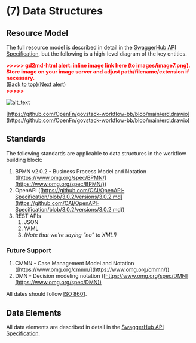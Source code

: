 # (7) Data Structures

## Resource Model

The full resource model is described in detail in the
[SwaggerHub API Specification](https://app.swaggerhub.com/apis/GovStack/Workflow-BB/1.0.0),
but the following is a high-level diagram of the key entities.

<p id="gdcalert7" ><span style="color: red; font-weight: bold">>>>>>  gd2md-html alert: inline image link here (to images/image7.png). Store image on your image server and adjust path/filename/extension if necessary. </span><br>(<a href="#">Back to top</a>)(<a href="#gdcalert8">Next alert</a>)<br><span style="color: red; font-weight: bold">>>>>> </span></p>

![alt_text](images/image7.png 'image_tooltip')

[https://github.com/OpenFn/govstack-workflow-bb/blob/main/erd.drawio](https://github.com/OpenFn/govstack-workflow-bb/blob/main/erd.drawio)

## Standards

The following standards are applicable to data structures in the workflow
building block:

1. BPMN v2.0.2 - Business Process Model and Notation
   ([https://www.omg.org/spec/BPMN/](https://www.omg.org/spec/BPMN/))
2. OpenAPI
   ([https://github.com/OAI/OpenAPI-Specification/blob/3.0.2/versions/3.0.2.md](https://github.com/OAI/OpenAPI-Specification/blob/3.0.2/versions/3.0.2.md))
3. REST APIs
   1. JSON
   2. YAML
   3. _(Note that we’re saying “no” to XML!)_

### Future Support

1. CMMN - Case Management Model and Notation
   ([https://www.omg.org/cmmn/](https://www.omg.org/cmmn/))
2. DMN - Decision modeling notation
   ([https://www.omg.org/spec/DMN](https://www.omg.org/spec/DMN))

All dates should follow [ISO 8601](http://en.wikipedia.org/wiki/ISO_8601).

## Data Elements

All data elements are described in detail in the
[SwaggerHub API Specification](https://app.swaggerhub.com/apis/GovStack/Workflow-BB/1.0.0).
